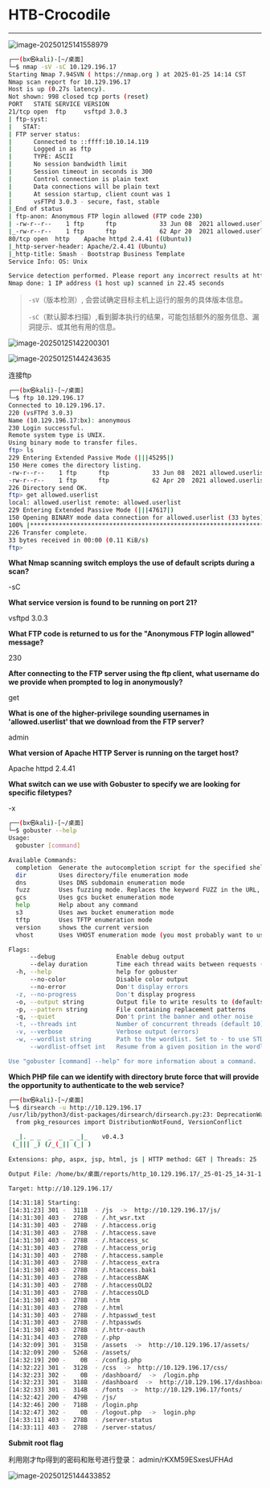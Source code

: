 # HTB-Crocodile

---

![image-20250125141558979](https://gitee.com/bx33661/image/raw/master/path/image-20250125141558979.png)

```bash
┌──(bx㉿kali)-[~/桌面]
└─$ nmap -sV -sC 10.129.196.17    
Starting Nmap 7.94SVN ( https://nmap.org ) at 2025-01-25 14:14 CST
Nmap scan report for 10.129.196.17
Host is up (0.27s latency).
Not shown: 998 closed tcp ports (reset)
PORT   STATE SERVICE VERSION
21/tcp open  ftp     vsftpd 3.0.3
| ftp-syst: 
|   STAT: 
| FTP server status:
|      Connected to ::ffff:10.10.14.119
|      Logged in as ftp
|      TYPE: ASCII
|      No session bandwidth limit
|      Session timeout in seconds is 300
|      Control connection is plain text
|      Data connections will be plain text
|      At session startup, client count was 1
|      vsFTPd 3.0.3 - secure, fast, stable
|_End of status
| ftp-anon: Anonymous FTP login allowed (FTP code 230)
| -rw-r--r--    1 ftp      ftp            33 Jun 08  2021 allowed.userlist
|_-rw-r--r--    1 ftp      ftp            62 Apr 20  2021 allowed.userlist.passwd
80/tcp open  http    Apache httpd 2.4.41 ((Ubuntu))
|_http-server-header: Apache/2.4.41 (Ubuntu)
|_http-title: Smash - Bootstrap Business Template
Service Info: OS: Unix

Service detection performed. Please report any incorrect results at https://nmap.org/submit/ .
Nmap done: 1 IP address (1 host up) scanned in 22.45 seconds

```

> `-sV`（版本检测）, 会尝试确定目标主机上运行的服务的具体版本信息。
>
> `-sC`（默认脚本扫描）,看到脚本执行的结果，可能包括额外的服务信息、漏洞提示、或其他有用的信息。

![image-20250125142200301](https://gitee.com/bx33661/image/raw/master/path/image-20250125142200301.png)

![image-20250125144243635](https://gitee.com/bx33661/image/raw/master/path/image-20250125144243635.png)

连接ftp

```bash
┌──(bx㉿kali)-[~/桌面]
└─$ ftp 10.129.196.17
Connected to 10.129.196.17.
220 (vsFTPd 3.0.3)
Name (10.129.196.17:bx): anonymous
230 Login successful.
Remote system type is UNIX.
Using binary mode to transfer files.
ftp> ls
229 Entering Extended Passive Mode (|||45295|)
150 Here comes the directory listing.
-rw-r--r--    1 ftp      ftp            33 Jun 08  2021 allowed.userlist
-rw-r--r--    1 ftp      ftp            62 Apr 20  2021 allowed.userlist.passwd
226 Directory send OK.
ftp> get allowed.userlist
local: allowed.userlist remote: allowed.userlist
229 Entering Extended Passive Mode (|||47617|)
150 Opening BINARY mode data connection for allowed.userlist (33 bytes).
100% |***************************************************************************************************************|    33        1.01 MiB/s    00:00 ETA
226 Transfer complete.
33 bytes received in 00:00 (0.11 KiB/s)
ftp> 

```

**What Nmap scanning switch employs the use of default scripts during a scan?**

-sC

**What service version is found to be running on port 21?**

vsftpd 3.0.3

**What FTP code is returned to us for the "Anonymous FTP login allowed" message?**

230

**After connecting to the FTP server using the ftp client, what username do we provide when prompted to log in anonymously?**

get

**What is one of the higher-privilege sounding usernames in 'allowed.userlist' that we download from the FTP server?**

admin

**What version of Apache HTTP Server is running on the target host?**

Apache httpd 2.4.41

**What switch can we use with Gobuster to specify we are looking for specific filetypes?**

-x 

```bash
┌──(bx㉿kali)-[~/桌面]
└─$ gobuster --help                                            
Usage:
  gobuster [command]

Available Commands:
  completion  Generate the autocompletion script for the specified shell
  dir         Uses directory/file enumeration mode
  dns         Uses DNS subdomain enumeration mode
  fuzz        Uses fuzzing mode. Replaces the keyword FUZZ in the URL, Headers and the request body
  gcs         Uses gcs bucket enumeration mode
  help        Help about any command
  s3          Uses aws bucket enumeration mode
  tftp        Uses TFTP enumeration mode
  version     shows the current version
  vhost       Uses VHOST enumeration mode (you most probably want to use the IP address as the URL parameter)

Flags:
      --debug                 Enable debug output
      --delay duration        Time each thread waits between requests (e.g. 1500ms)
  -h, --help                  help for gobuster
      --no-color              Disable color output
      --no-error              Don't display errors
  -z, --no-progress           Don't display progress
  -o, --output string         Output file to write results to (defaults to stdout)
  -p, --pattern string        File containing replacement patterns
  -q, --quiet                 Don't print the banner and other noise
  -t, --threads int           Number of concurrent threads (default 10)
  -v, --verbose               Verbose output (errors)
  -w, --wordlist string       Path to the wordlist. Set to - to use STDIN.
      --wordlist-offset int   Resume from a given position in the wordlist (defaults to 0)

Use "gobuster [command] --help" for more information about a command.

```

**Which PHP file can we identify with directory brute force that will provide the opportunity to authenticate to the web service?**

```bash
┌──(bx㉿kali)-[~/桌面]
└─$ dirsearch -u http://10.129.196.17                                          
/usr/lib/python3/dist-packages/dirsearch/dirsearch.py:23: DeprecationWarning: pkg_resources is deprecated as an API. See https://setuptools.pypa.io/en/latest/pkg_resources.html
  from pkg_resources import DistributionNotFound, VersionConflict

  _|. _ _  _  _  _ _|_    v0.4.3                                                                                                                            
 (_||| _) (/_(_|| (_| )                                                                                                                                     
                                                                                                                                                            
Extensions: php, aspx, jsp, html, js | HTTP method: GET | Threads: 25 | Wordlist size: 11460

Output File: /home/bx/桌面/reports/http_10.129.196.17/_25-01-25_14-31-18.txt

Target: http://10.129.196.17/

[14:31:18] Starting:                                                                                                                                        
[14:31:23] 301 -  311B  - /js  ->  http://10.129.196.17/js/                 
[14:31:30] 403 -  278B  - /.ht_wsr.txt                                      
[14:31:30] 403 -  278B  - /.htaccess.orig                                   
[14:31:30] 403 -  278B  - /.htaccess.save                                   
[14:31:30] 403 -  278B  - /.htaccess_sc
[14:31:30] 403 -  278B  - /.htaccess_orig
[14:31:30] 403 -  278B  - /.htaccess.sample                                 
[14:31:30] 403 -  278B  - /.htaccess_extra
[14:31:30] 403 -  278B  - /.htaccess.bak1                                   
[14:31:30] 403 -  278B  - /.htaccessBAK
[14:31:30] 403 -  278B  - /.htaccessOLD2
[14:31:30] 403 -  278B  - /.htaccessOLD                                     
[14:31:30] 403 -  278B  - /.htm                                             
[14:31:30] 403 -  278B  - /.html
[14:31:30] 403 -  278B  - /.htpasswd_test                                   
[14:31:30] 403 -  278B  - /.htpasswds
[14:31:30] 403 -  278B  - /.httr-oauth                                      
[14:31:34] 403 -  278B  - /.php                                             
[14:32:09] 301 -  315B  - /assets  ->  http://10.129.196.17/assets/         
[14:32:09] 200 -  526B  - /assets/                                          
[14:32:19] 200 -    0B  - /config.php                                       
[14:32:22] 301 -  312B  - /css  ->  http://10.129.196.17/css/               
[14:32:23] 302 -    0B  - /dashboard/  ->  /login.php                       
[14:32:23] 301 -  318B  - /dashboard  ->  http://10.129.196.17/dashboard/   
[14:32:33] 301 -  314B  - /fonts  ->  http://10.129.196.17/fonts/           
[14:32:42] 200 -  479B  - /js/                                              
[14:32:46] 200 -  718B  - /login.php                                        
[14:32:47] 302 -    0B  - /logout.php  ->  login.php                        
[14:33:11] 403 -  278B  - /server-status                                    
[14:33:11] 403 -  278B  - /server-status/
```



**Submit root flag**

利用刚才ftp得到的密码和账号进行登录：
admin/rKXM59ESxesUFHAd

![image-20250125144433852](https://gitee.com/bx33661/image/raw/master/path/image-20250125144433852.png)